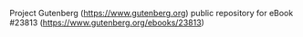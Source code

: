 Project Gutenberg (https://www.gutenberg.org) public repository for eBook #23813 (https://www.gutenberg.org/ebooks/23813)
